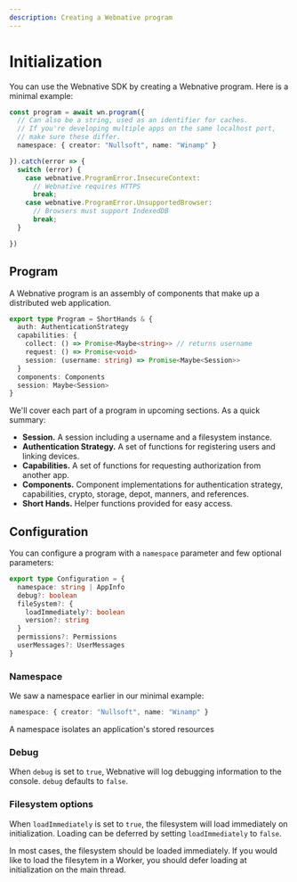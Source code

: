 ```yaml
---
description: Creating a Webnative program
---
```


# Initialization

You can use the Webnative SDK by creating a Webnative program. Here is a minimal example:

```typescript
const program = await wn.program({
  // Can also be a string, used as an identifier for caches.
  // If you're developing multiple apps on the same localhost port,
  // make sure these differ.
  namespace: { creator: "Nullsoft", name: "Winamp" }

}).catch(error => {
  switch (error) {
    case webnative.ProgramError.InsecureContext:
      // Webnative requires HTTPS
      break;
    case webnative.ProgramError.UnsupportedBrowser:
      // Browsers must support IndexedDB
      break;
  }

})
```

## Program

A Webnative program is an assembly of components that make up a distributed web application.

```typescript
export type Program = ShortHands & {
  auth: AuthenticationStrategy
  capabilities: {
    collect: () => Promise<Maybe<string>> // returns username
    request: () => Promise<void>
    session: (username: string) => Promise<Maybe<Session>>
  }
  components: Components
  session: Maybe<Session>
}
```

We'll cover each part of a program in upcoming sections. As a quick summary:

* **Session.** A session including a username and a filesystem instance.
* **Authentication Strategy.** A set of functions for registering users and linking devices.
* **Capabilities.** A set of functions for requesting authorization from another app.
* **Components.** Component implementations for authentication strategy, capabilities, crypto, storage, depot, manners, and references.
* **Short Hands.** Helper functions provided for easy access.

## Configuration

You can configure a program with a `namespace` parameter and few optional parameters:

```typescript
export type Configuration = {
  namespace: string | AppInfo
  debug?: boolean
  fileSystem?: {
    loadImmediately?: boolean
    version?: string
  }
  permissions?: Permissions
  userMessages?: UserMessages
}
```

### Namespace

We saw a namespace earlier in our minimal example:

```typescript
namespace: { creator: "Nullsoft", name: "Winamp" }
```

A namespace isolates an application's stored resources

### Debug

When `debug` is set to `true`, Webnative will log debugging information to the console. `debug` defaults to `false`.

### Filesystem options

When `loadImmediately` is set to `true`, the filesystem will load immediately on initialization. Loading can be deferred by setting `loadImmediately` to `false`.

In most cases, the filesystem should be loaded immediately. If you would like to load the filesytem in a Worker, you should defer loading at initialization on the main thread.

